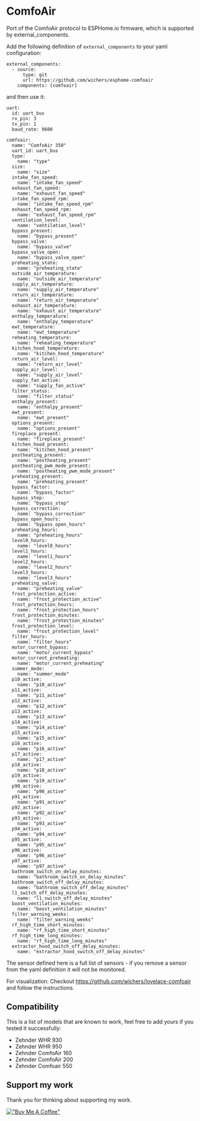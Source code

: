 # ComfoAir
Port of the ComfoAir protocol to ESPHome.io firmware, which is supported by external_components.

Add the following definition of `external_components` to your yaml configuration:

```
external_components:
  - source:
      type: git
      url: https://github.com/wichers/esphome-comfoair
    components: [comfoair]
```
and then use it:
```
uart:
  id: uart_bus
  rx_pin: 3
  tx_pin: 1
  baud_rate: 9600

comfoair:
  name: "ComfoAir 350"
  uart_id: uart_bus
  type:
    name: "type"
  size:
    name: "size"
  intake_fan_speed:
    name: "intake_fan_speed"
  exhaust_fan_speed:
    name: "exhaust_fan_speed"
  intake_fan_speed_rpm:
    name: "intake_fan_speed_rpm"
  exhaust_fan_speed_rpm:
    name: "exhaust_fan_speed_rpm"
  ventilation_level:
    name: "ventilation_level"
  bypass_present:
    name: "bypass_present"
  bypass_valve:
    name: "bypass_valve"
  bypass_valve_open:
    name: "bypass_valve_open"
  preheating_state:
    name: "preheating_state"
  outside_air_temperature:
    name: "outside_air_temperature"
  supply_air_temperature:
    name: "supply_air_temperature"
  return_air_temperature:
    name: "return_air_temperature"
  exhaust_air_temperature:
    name: "exhaust_air_temperature"
  enthalpy_temperature:
    name: "enthalpy_temperature"
  ewt_temperature:
    name: "ewt_temperature"
  reheating_temperature:
    name: "reheating_temperature"
  kitchen_hood_temperature:
    name: "kitchen_hood_temperature"
  return_air_level:
    name: "return_air_level"
  supply_air_level:
    name: "supply_air_level"
  supply_fan_active:
    name: "supply_fan_active"
  filter_status:
    name: "filter_status"
  enthalpy_present:
    name: "enthalpy_present"
  ewt_present:
    name: "ewt_present"
  options_present:
    name: "options_present"
  fireplace_present:
    name: "fireplace_present"
  kitchen_hood_present:
    name: "kitchen_hood_present"
  postheating_present:
    name: "postheating_present"
  postheating_pwm_mode_present:
    name: "postheating_pwm_mode_present"
  preheating_present:
    name: "preheating_present"
  bypass_factor:
    name: "bypass_factor"
  bypass_step:
    name: "bypass_step"
  bypass_correction:
    name: "bypass_correction"
  bypass_open_hours:
    name: "bypass_open_hours"
  preheating_hours:
    name: "preheating_hours"
  level0_hours:
    name: "level0_hours"
  level1_hours:
    name: "level1_hours"
  level2_hours:
    name: "level2_hours"
  level3_hours:
    name: "level3_hours"
  preheating_valve:
    name: "preheating_valve"
  frost_protection_active:
    name: "frost_protection_active"
  frost_protection_hours:
    name: "frost_protection_hours"
  frost_protection_minutes:
    name: "frost_protection_minutes"
  frost_protection_level:
    name: "frost_protection_level"
  filter_hours:
    name: "filter_hours"
  motor_current_bypass:
    name: "motor_current_bypass"
  motor_current_preheating:
    name: "motor_current_preheating"
  summer_mode:
    name: "summer_mode"
  p10_active:
    name: "p10_active"
  p11_active:
    name: "p11_active"
  p12_active:
    name: "p12_active"
  p13_active:
    name: "p13_active"
  p14_active:
    name: "p14_active"
  p15_active:
    name: "p15_active"
  p16_active:
    name: "p16_active"
  p17_active:
    name: "p17_active"
  p18_active:
    name: "p18_active"
  p19_active:
    name: "p19_active"
  p90_active:
    name: "p90_active"
  p91_active:
    name: "p91_active"
  p92_active:
    name: "p92_active"
  p93_active:
    name: "p93_active"
  p94_active:
    name: "p94_active"
  p95_active:
    name: "p95_active"
  p96_active:
    name: "p96_active"
  p97_active:
    name: "p97_active"
  bathroom_switch_on_delay_minutes:
    name: "bathroom_switch_on_delay_minutes"
  bathroom_switch_off_delay_minutes:
    name: "bathroom_switch_off_delay_minutes"
  l1_switch_off_delay_minutes:
    name: "l1_switch_off_delay_minutes"
  boost_ventilation_minutes:
    name: "boost_ventilation_minutes"
  filter_warning_weeks:
    name: "filter_warning_weeks"
  rf_high_time_short_minutes:
    name: "rf_high_time_short_minutes"
  rf_high_time_long_minutes:
    name: "rf_high_time_long_minutes"
  extractor_hood_switch_off_delay_minutes:
    name: "extractor_hood_switch_off_delay_minutes"
```

The sensor defined here is a full list of sensors - if you remove a sensor from the yaml definition it will not be monitored.

For visualization:
Checkout https://github.com/wichers/lovelace-comfoair and follow the instructions.

## Compatibility

This is a list of models that are known to work, feel free to add yours if you tested it successfully:

* Zehnder WHR 930
* Zehnder WHR 950
* Zehnder ComfoAir 160
* Zehnder ComfoAir 200
* Zehnder Comfoair 550

## Support my work
Thank you for thinking about supporting my work.

[!["Buy Me A Coffee"](https://www.buymeacoffee.com/assets/img/custom_images/orange_img.png)](https://www.buymeacoffee.com/wichers)
